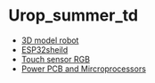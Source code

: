 # Urop_summer_td

- [3D model robot](3D%20model%20Balancing%20Robot/3D%20model%20robot.md)
- [ESP32sheild](Esp32sheildwithADC/ESP32sheild.md)
- [Touch sensor RGB](Touch%20sensor%20RGB/RGB.md)
- [Power PCB and Mircroprocessors](Power%20PCB%20and%Microprocessors/Power%20PCB%20and%Microprocessors.md)
